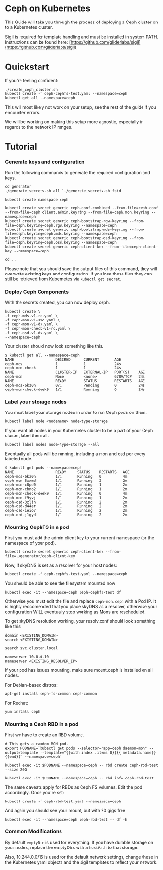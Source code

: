 Ceph on Kubernetes
=====
This Guide will take you through the process of deploying a Ceph cluster on to a Kubernetes cluster.

Sigil is required for template handling and must be installed in system PATH. Instructions can be found here: [https://github.com/gliderlabs/sigil](https://github.com/gliderlabs/sigil)

# Quickstart

If you're feeling confident:

```
./create_ceph_cluster.sh
kubectl create -f ceph-cephfs-test.yaml --namespace=ceph
kubectl get all --namespace=ceph
```

This will most likely not work on your setup, see the rest of the guide if you encounter errors.

We will be working on making this setup more agnostic, especially in regards to the network IP ranges.

# Tutorial

### Generate keys and configuration

Run the following commands to generate the required configuration and keys.

```
cd generator
./generate_secrets.sh all `./generate_secrets.sh fsid`

kubectl create namespace ceph

kubectl create secret generic ceph-conf-combined --from-file=ceph.conf --from-file=ceph.client.admin.keyring --from-file=ceph.mon.keyring --namespace=ceph
kubectl create secret generic ceph-bootstrap-rgw-keyring --from-file=ceph.keyring=ceph.rgw.keyring --namespace=ceph
kubectl create secret generic ceph-bootstrap-mds-keyring --from-file=ceph.keyring=ceph.mds.keyring --namespace=ceph
kubectl create secret generic ceph-bootstrap-osd-keyring --from-file=ceph.keyring=ceph.osd.keyring --namespace=ceph
kubectl create secret generic ceph-client-key --from-file=ceph-client-key --namespace=ceph

cd ..
```

Please note that you should save the output files of this command, they will overwrite existing keys and configuration. If you lose these files they can still be retrieved from Kubernetes via `kubectl get secret`.

### Deploy Ceph Components

With the secrets created, you can now deploy ceph.

```
kubectl create \
-f ceph-mds-v1-rc.yaml \
-f ceph-mon-v1-svc.yaml \
-f ceph-mon-v1-ds.yaml \
-f ceph-mon-check-v1-rc.yaml \
-f ceph-osd-v1-ds.yaml \
--namespace=ceph
```

Your cluster should now look something like this.

```
$ kubectl get all --namespace=ceph
NAME                   DESIRED      CURRENT       AGE
ceph-mds               1            1             24s
ceph-mon-check         1            1             24s
NAME                   CLUSTER-IP   EXTERNAL-IP   PORT(S)    AGE
ceph-mon               None         <none>        6789/TCP   24s
NAME                   READY        STATUS        RESTARTS   AGE
ceph-mds-6kz0n         0/1          Pending       0          24s
ceph-mon-check-deek9   1/1          Running       0          24s
```

### Label your storage nodes

You must label your storage nodes in order to run Ceph pods on them.

```
kubectl label node <nodename> node-type-storage
```

If you want all nodes in your Kubernetes cluster to be a part of your Ceph cluster, label them all.

```
kubectl label nodes node-type=storage --all
```

Eventually all pods will be running, including a mon and osd per every labeled node.

```
$ kubectl get pods --namespace=ceph
NAME                   READY     STATUS    RESTARTS   AGE
ceph-mds-6kz0n         1/1       Running   0          4m
ceph-mon-8wxmd         1/1       Running   2          2m
ceph-mon-c8pd0         1/1       Running   1          2m
ceph-mon-cbno2         1/1       Running   1          2m
ceph-mon-check-deek9   1/1       Running   0          4m
ceph-mon-f9yvj         1/1       Running   1          2m
ceph-osd-3zljh         1/1       Running   2          2m
ceph-osd-d44er         1/1       Running   2          2m
ceph-osd-ieio7         1/1       Running   2          2m
ceph-osd-j1gyd         1/1       Running   2          2m
```

### Mounting CephFS in a pod

First you must add the admin client key to your current namespace (or the namespace of your pod).

```
kubectl create secret generic ceph-client-key --from-file=./generator/ceph-client-key
```

Now, if skyDNS is set as a resolver for your host nodes:

```
kubectl create -f ceph-cephfs-test.yaml --namespace=ceph
```

You should be able to see the filesystem mounted now

```
kubectl exec -it --namespace=ceph ceph-cephfs-test df
```

Otherwise you must edit the file and replace `ceph-mon.ceph` with a Pod IP. It is highly reccomended that you place skyDNS as a resolver, otherwise your configuration WILL eventually stop working as Mons are rescheduled.

To get skyDNS resolution working, your resolv.conf should look something like this:

```
domain <EXISTING_DOMAIN>
search <EXISTING_DOMAIN>

search svc.cluster.local

nameserver 10.0.0.10
nameserver <EXISTING_RESOLVER_IP>
```

If your pod has issues mounting, make sure mount.ceph is installed on all nodes.

For Debian-based distros:

```
apt-get install ceph-fs-common ceph-common
```

For Redhat:

```
yum install ceph
```

### Mounting a Ceph RBD in a pod

First we have to create an RBD volume.

```
# This gets a random MON pod.
export PODNAME=`kubectl get pods --selector="app=ceph,daemon=mon" --output=template --template="{{with index .items 0}}{{.metadata.name}}{{end}}" --namespace=ceph`

kubectl exec -it $PODNAME --namespace=ceph -- rbd create ceph-rbd-test --size 20G

kubectl exec -it $PODNAME --namespace=ceph -- rbd info ceph-rbd-test
```

The same caveats apply for RBDs as Ceph FS volumes. Edit the pod accordingly. Once you're set:

```
kubectl create -f ceph-rbd-test.yaml --namespace=ceph
```

And again you should see your mount, but with 20 gigs free

```
kubectl exec -it --namespace=ceph ceph-rbd-test -- df -h
```


### Common Modifications

By default `emptyDir` is used for everything. If you have durable storage on your nodes, replace the emptyDirs with a `hostPath` to that storage.

Also, 10.244.0.0/16 is used for the default network settings, change these in the Kubernetes yaml objects and the sigil templates to reflect your network.